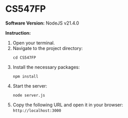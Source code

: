 # CS547FP

**Software Version:**
NodeJS v21.4.0

**Instruction:**
1. Open your terminal.
2. Navigate to the project directory:
   ```
   cd CS547FP
   ```
3. Install the necessary packages:
   ```
   npm install
   ```
4. Start the server:
   ```
   node server.js
   ```
5. Copy the following URL and open it in your browser:
   `http://localhost:3000`

